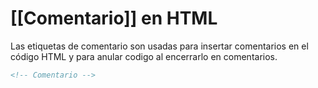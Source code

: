 # [[Comentario]] en HTML
Las etiquetas de comentario son usadas para insertar comentarios en el código HTML y para anular codigo al encerrarlo en comentarios.

```HTML
<!-- Comentario -->
```
